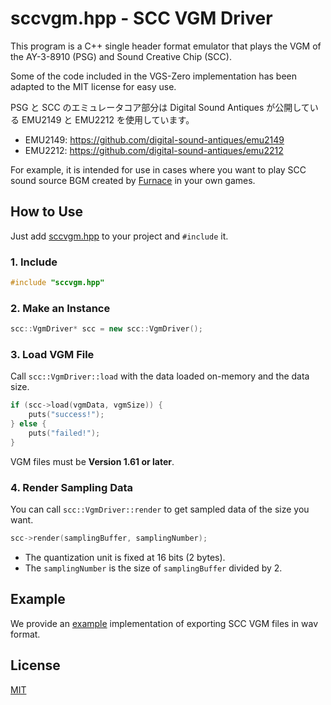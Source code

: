 # sccvgm.hpp - SCC VGM Driver

This program is a C++ single header format emulator that plays the VGM of the AY-3-8910 (PSG) and Sound Creative Chip (SCC).

Some of the code included in the VGS-Zero implementation has been adapted to the MIT license for easy use.

PSG と SCC のエミュレータコア部分は Digital Sound Antiques が公開している EMU2149 と EMU2212 を使用しています。

- EMU2149: https://github.com/digital-sound-antiques/emu2149
- EMU2212: https://github.com/digital-sound-antiques/emu2212

For example, it is intended for use in cases where you want to play SCC sound source BGM created by [Furnace](https://tildearrow.org/furnace/) in your own games.

## How to Use

Just add [sccvgm.hpp](nesvgm.hpp) to your project and `#include` it.

### 1. Include

```c++
#include "sccvgm.hpp"
```

### 2. Make an Instance

```c++
scc::VgmDriver* scc = new scc::VgmDriver();
```

### 3. Load VGM File

Call `scc::VgmDriver::load` with the data loaded on-memory and the data size.

```c++
if (scc->load(vgmData, vgmSize)) {
    puts("success!");
} else {
    puts("failed!");
}
```

VGM files must be __Version 1.61 or later__.

### 4. Render Sampling Data

You can call `scc::VgmDriver::render` to get sampled data of the size you want.

```c++
scc->render(samplingBuffer, samplingNumber);
```

- The quantization unit is fixed at 16 bits (2 bytes).
- The `samplingNumber` is the size of `samplingBuffer` divided by 2.

## Example

We provide an [example](./example/) implementation of exporting SCC VGM files in wav format.

## License

[MIT](LICENSE.txt)
